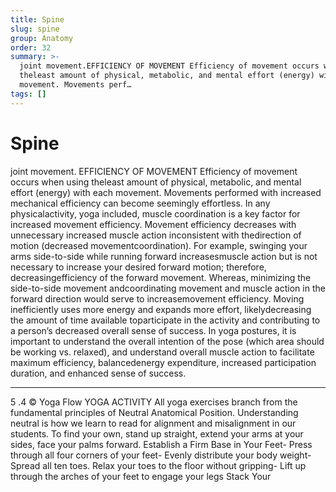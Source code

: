 ```yaml
---
title: Spine
slug: spine
group: Anatomy
order: 32
summary: >-
  joint movement.EFFICIENCY OF MOVEMENT Efficiency of movement occurs when using
  theleast amount of physical, metabolic, and mental effort (energy) with each
  movement. Movements perf…
tags: []
---
```

# Spine

joint movement. EFFICIENCY OF MOVEMENT Efficiency of movement occurs when using theleast amount of physical, metabolic, and mental effort (energy) with each movement. Movements performed with increased mechanical efficiency can become seemingly effortless. In any physicalactivity, yoga included, muscle coordination is a key factor for increased movement efficiency. Movement efficiency decreases with unnecessary increased muscle action inconsistent with thedirection of motion (decreased movementcoordination). For example, swinging your arms side-to-side while running forward increasesmuscle action but is not necessary to increase your desired forward motion; therefore, decreasingefficiency of the forward movement. Whereas, minimizing the side-to-side movement andcoordinating movement and muscle action in the forward direction would serve to increasemovement efficiency. Moving inefficiently uses more energy and expands more effort, likelydecreasing the amount of time available toparticipate in the activity and contributing to a person’s decreased overall sense of success. In yoga postures, it is important to understand the overall intention of the pose (which area should be working vs. relaxed), and understand overall muscle action to facilitate maximum efficiency, balancedenergy expenditure, increased participation duration, and enhanced sense of success.
- --

5 .4 © Yoga Flow YOGA ACTIVITY All yoga exercises branch from the fundamental principles of Neutral Anatomical Position. Understanding neutral is how we learn to read for alignment and misalignment in our students. To find your own, stand up straight, extend your arms at your sides, face your palms forward. Establish a Firm Base in Your Feet- Press through all four corners of your feet- Evenly distribute your body weight- Spread all ten toes. Relax your toes to the floor without gripping- Lift up through the arches of your feet to engage your legs Stack Your
